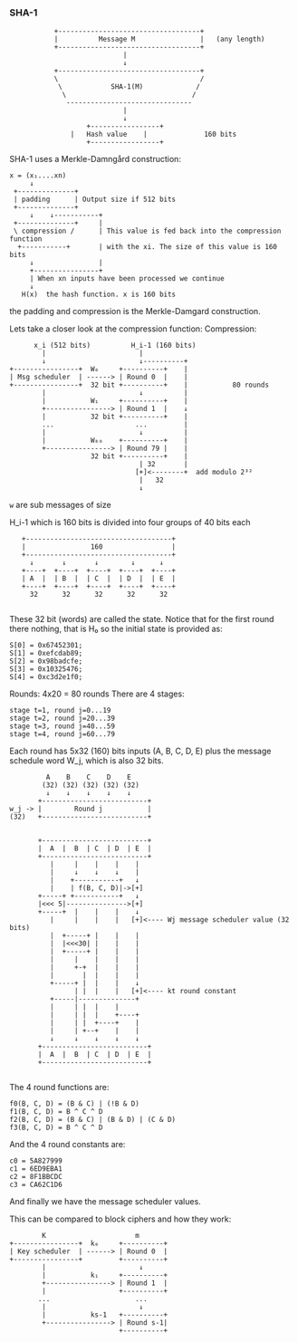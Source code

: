 ### SHA-1

```
           +-----------------------------------+
           |          Message M                |   (any length)
           +-----------------------------------+
                            |
                            ↓
           +-----------------------------------+
           \                                   /
            \            SHA-1(M)             /
             \                               /
              -------------------------------
                            |
                            ↓
                   +-----------------+
	           |   Hash value    |              160 bits
                   +-----------------+
```
SHA-1 uses a Merkle-Damngård construction:
```
x = (x₁....xn)
     ↓
 +--------------+
 | padding      | Output size if 512 bits
 +--------------+
     ↓    ↓-----------+
 +--------------+     |
 \ compression /      | This value is fed back into the compression function
  +-----------+       | with the xi. The size of this value is 160 bits
     ↓                |
     +----------------+
     | When xn inputs have been processed we continue
     ↓
   H(x)  the hash function. x is 160 bits

```
the padding and compression is the Merkle-Damgard construction.

Lets take a closer look at the compression function:
Compression:
```
      x_i (512 bits)          H_i-1 (160 bits)
        |                       |
        ↓                       ↓----------+
+----------------+  W₀     +----------+    |
| Msg scheduler  | ------> | Round 0  |    |
+----------------+  32 bit +----------+    |           80 rounds
        |                       ↓          |
        |           W₁     +----------+    |
        +----------------> | Round 1  |    ↓
        |           32 bit +----------+    |
        ...                    ...         |
        |                       ↓          |
        |           W₈₀    +----------+    |
        +----------------> | Round 79 |    |
                    32 bit +----------+    |
                                | 32       |
                               [+]<--------+  add modulo 2³²
                                |   32
                                ↓
```
`w` are sub messages of size 

H_i-1 which is 160 bits is divided into four groups of 40 bits each
```
   +------------------------------------+
   |                160                 |
   +------------------------------------+
     ↓       ↓       ↓        ↓      ↓
   +----+  +----+  +----+  +----+  +----+
   | A  |  | B  |  | C  |  | D  |  | E  |
   +----+  +----+  +----+  +----+  +----+
     32      32      32      32      32
   
```
These 32 bit (words) are called the state. Notice that for the first round there
nothing, that is H₀ so the initial state is provided as:
```
S[0] = 0x67452301;
S[1] = 0xefcdab89;
S[2] = 0x98badcfe;
S[3] = 0x10325476;
S[4] = 0xc3d2e1f0;
```

Rounds:
4x20 = 80 rounds
There are 4 stages:
```
stage t=1, round j=0...19
stage t=2, round j=20...39
stage t=3, round j=40...59
stage t=4, round j=60...79
```

Each round has 5x32 (160) bits inputs (A, B, C, D, E) plus the message
schedule word W_j, which is also 32 bits.
```
         A    B    C    D    E
        (32) (32) (32) (32) (32)
         ↓    ↓    ↓    ↓    ↓
       +--------------------------+
w_j -> |        Round j           |
(32)   +--------------------------+


       +--------------------------+
       |  A  |  B  | C  | D  | E  |
       +--------------------------+
          |     |    |    |    |
          |     ↓    ↓    ↓    |
          |    +-----------+   ↓
          |    | f(B, C, D)|->[+]
       +-----+ +-----------+   ↓
       |<<< 5|--------------->[+] 
       +-----+  |    |    |    ↓
          |     |    |    |   [+]<---- Wj message scheduler value (32 bits)
          |  +-----+ |    |    |
          |  |<<<30| |    |    |
          |  +-----+ |    |    |
          |     |    |    |    |
          |     +-+  |    |    |
          |       |  |    |    |
          +-----+ |  |    |    ↓
                | |  |    |   [+]<---- kt round constant
          +-----|--------------+
          |     | |  |    |
          |     | |  |    +----+
          |     | |  +----+    |
          |     | +--+    |    |
          ↓     ↓    ↓    ↓    ↓
       +--------------------------+
       |  A  |  B  | C  | D  | E  |
       +--------------------------+


```
The 4 round functions are:
```
f0(B, C, D) = (B & C) | (!B & D) 
f1(B, C, D) = B ^ C ^ D
f2(B, C, D) = (B & C) | (B & D) | (C & D)
f3(B, C, D) = B ^ C ^ D
```
And the 4 round constants are:
```
c0 = 5A827999
c1 = 6ED9EBA1
c2 = 8F1BBCDC
c3 = CA62C1D6
```
And finally we have the message scheduler values.


This can be compared to block ciphers and how they work:
```
        K                      m
+----------------+  k₀     +----------+
| Key scheduler  | ------> | Round 0  | 
+----------------+         +----------+
        |                       ↓ 
        |           k₁     +----------+
        +----------------> | Round 1  |
        |                  +----------+
       ...                     ...
        |                       ↓ 
        |           ks-1   +----------+
        +----------------> | Round s-1|
                           +----------+
  
```
